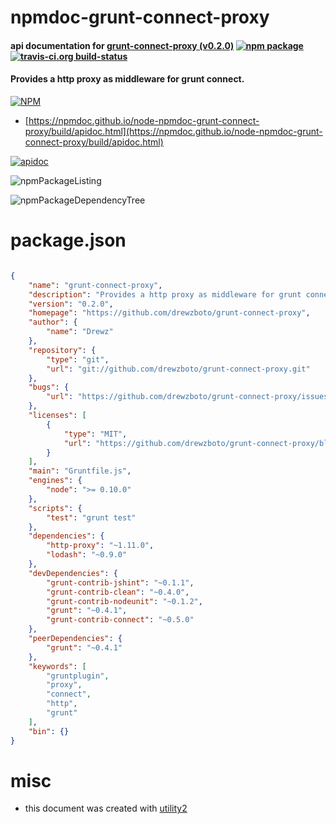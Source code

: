 # npmdoc-grunt-connect-proxy

#### api documentation for  [grunt-connect-proxy (v0.2.0)](https://github.com/drewzboto/grunt-connect-proxy)  [![npm package](https://img.shields.io/npm/v/npmdoc-grunt-connect-proxy.svg?style=flat-square)](https://www.npmjs.org/package/npmdoc-grunt-connect-proxy) [![travis-ci.org build-status](https://api.travis-ci.org/npmdoc/node-npmdoc-grunt-connect-proxy.svg)](https://travis-ci.org/npmdoc/node-npmdoc-grunt-connect-proxy)

#### Provides a http proxy as middleware for grunt connect.

[![NPM](https://nodei.co/npm/grunt-connect-proxy.png?downloads=true&downloadRank=true&stars=true)](https://www.npmjs.com/package/grunt-connect-proxy)

- [https://npmdoc.github.io/node-npmdoc-grunt-connect-proxy/build/apidoc.html](https://npmdoc.github.io/node-npmdoc-grunt-connect-proxy/build/apidoc.html)

[![apidoc](https://npmdoc.github.io/node-npmdoc-grunt-connect-proxy/build/screenCapture.buildCi.browser.%252Ftmp%252Fbuild%252Fapidoc.html.png)](https://npmdoc.github.io/node-npmdoc-grunt-connect-proxy/build/apidoc.html)

![npmPackageListing](https://npmdoc.github.io/node-npmdoc-grunt-connect-proxy/build/screenCapture.npmPackageListing.svg)

![npmPackageDependencyTree](https://npmdoc.github.io/node-npmdoc-grunt-connect-proxy/build/screenCapture.npmPackageDependencyTree.svg)



# package.json

```json

{
    "name": "grunt-connect-proxy",
    "description": "Provides a http proxy as middleware for grunt connect.",
    "version": "0.2.0",
    "homepage": "https://github.com/drewzboto/grunt-connect-proxy",
    "author": {
        "name": "Drewz"
    },
    "repository": {
        "type": "git",
        "url": "git://github.com/drewzboto/grunt-connect-proxy.git"
    },
    "bugs": {
        "url": "https://github.com/drewzboto/grunt-connect-proxy/issues"
    },
    "licenses": [
        {
            "type": "MIT",
            "url": "https://github.com/drewzboto/grunt-connect-proxy/blob/master/LICENSE-MIT"
        }
    ],
    "main": "Gruntfile.js",
    "engines": {
        "node": ">= 0.10.0"
    },
    "scripts": {
        "test": "grunt test"
    },
    "dependencies": {
        "http-proxy": "~1.11.0",
        "lodash": "~0.9.0"
    },
    "devDependencies": {
        "grunt-contrib-jshint": "~0.1.1",
        "grunt-contrib-clean": "~0.4.0",
        "grunt-contrib-nodeunit": "~0.1.2",
        "grunt": "~0.4.1",
        "grunt-contrib-connect": "~0.5.0"
    },
    "peerDependencies": {
        "grunt": "~0.4.1"
    },
    "keywords": [
        "gruntplugin",
        "proxy",
        "connect",
        "http",
        "grunt"
    ],
    "bin": {}
}
```



# misc
- this document was created with [utility2](https://github.com/kaizhu256/node-utility2)
